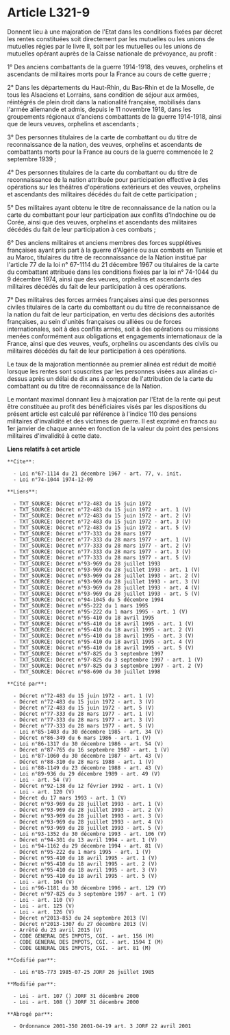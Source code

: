 # Article L321-9

Donnent lieu à une majoration de l'Etat dans les conditions fixées par décret les rentes constituées soit directement par les
mutuelles ou les unions de mutuelles régies par le livre II, soit par les mutuelles ou les unions de mutuelles opérant auprès
de la Caisse nationale de prévoyance, au profit : 

1° Des anciens combattants de la guerre 1914-1918, des veuves, orphelins et ascendants de militaires morts pour la France au
cours de cette guerre ;

2° Dans les départements du Haut-Rhin, du Bas-Rhin et de la Moselle, de tous les Alsaciens et Lorrains, sans condition de
séjour aux armées, réintégrés de plein droit dans la nationalité française, mobilisés dans l'armée allemande et admis, depuis
le 11 novembre 1918, dans les groupements régionaux d'anciens combattants de la guerre 1914-1918, ainsi que de leurs veuves,
orphelins et ascendants ;

3° Des personnes titulaires de la carte de combattant ou du titre de reconnaissance de la nation, des veuves, orphelins et
ascendants de combattants morts pour la France au cours de la guerre commencée le 2 septembre 1939 ;

4° Des personnes titulaires de la carte du combattant ou du titre de reconnaissance de la nation attribuée pour participation
effective à des opérations sur les théâtres d'opérations extérieurs et des veuves, orphelins et ascendants des militaires
décédés du fait de cette participation ;

5° Des militaires ayant obtenu le titre de reconnaissance de la nation ou la carte du combattant pour leur participation aux
conflits d'Indochine ou de Corée, ainsi que des veuves, orphelins et ascendants des militaires décédés du fait de leur
participation à ces combats ;

6° Des anciens militaires et anciens membres des forces supplétives françaises ayant pris part à la guerre d'Algérie ou aux
combats en Tunisie et au Maroc, titulaires du titre de reconnaissance de la Nation institué par l'article 77 de la loi n°
67-1114 du 21 décembre 1967 ou titulaires de la carte du combattant attribuée dans les conditions fixées par la loi n°
74-1044 du 9 décembre 1974, ainsi que des veuves, orphelins et ascendants des militaires décédés du fait de leur
participation à ces opérations.

7° Des militaires des forces armées françaises ainsi que des personnes civiles titulaires de la carte du combattant ou du
titre de reconnaissance de la nation du fait de leur participation, en vertu des décisions des autorités françaises, au sein
d'unités françaises ou alliées ou de forces internationales, soit à des conflits armés, soit à des opérations ou missions
menées conformément aux obligations et engagements internationaux de la France, ainsi que des veuves, veufs, orphelins ou
ascendants des civils ou militaires décédés du fait de leur participation à ces opérations.

Le taux de la majoration mentionnée au premier alinéa est réduit de moitié lorsque les rentes sont souscrites par les
personnes visées aux alinéas ci-dessus après un délai de dix ans à compter de l'attribution de la carte du combattant ou du
titre de reconnaissance de la Nation.

Le montant maximal donnant lieu à majoration par l'Etat de la rente qui peut être constituée au profit des bénéficiaires
visés par les dispositions du présent article est calculé par référence à l'indice 110 des pensions militaires d'invalidité
et des victimes de guerre. Il est exprimé en francs au 1er janvier de chaque année en fonction de la valeur du point des
pensions militaires d'invalidité à cette date.

**Liens relatifs à cet article**

	**Cite**:

	  - Loi n°67-1114 du 21 décembre 1967 - art. 77, v. init.
	  - Loi n°74-1044 1974-12-09

	**Liens**:

	  - TXT_SOURCE: Décret n°72-483 du 15 juin 1972
	  - TXT_SOURCE: Décret n°72-483 du 15 juin 1972 - art. 1 (V)
	  - TXT_SOURCE: Décret n°72-483 du 15 juin 1972 - art. 2 (V)
	  - TXT_SOURCE: Décret n°72-483 du 15 juin 1972 - art. 3 (V)
	  - TXT_SOURCE: Décret n°72-483 du 15 juin 1972 - art. 5 (V)
	  - TXT_SOURCE: Décret n°77-333 du 28 mars 1977
	  - TXT_SOURCE: Décret n°77-333 du 28 mars 1977 - art. 1 (V)
	  - TXT_SOURCE: Décret n°77-333 du 28 mars 1977 - art. 2 (V)
	  - TXT_SOURCE: Décret n°77-333 du 28 mars 1977 - art. 3 (V)
	  - TXT_SOURCE: Décret n°77-333 du 28 mars 1977 - art. 5 (V)
	  - TXT_SOURCE: Décret n°93-969 du 28 juillet 1993
	  - TXT_SOURCE: Décret n°93-969 du 28 juillet 1993 - art. 1 (V)
	  - TXT_SOURCE: Décret n°93-969 du 28 juillet 1993 - art. 2 (V)
	  - TXT_SOURCE: Décret n°93-969 du 28 juillet 1993 - art. 3 (V)
	  - TXT_SOURCE: Décret n°93-969 du 28 juillet 1993 - art. 4 (V)
	  - TXT_SOURCE: Décret n°93-969 du 28 juillet 1993 - art. 5 (V)
	  - TXT_SOURCE: Décret n°94-1045 du 5 décembre 1994
	  - TXT_SOURCE: Décret n°95-222 du 1 mars 1995
	  - TXT_SOURCE: Décret n°95-222 du 1 mars 1995 - art. 1 (V)
	  - TXT_SOURCE: Décret n°95-410 du 18 avril 1995
	  - TXT_SOURCE: Décret n°95-410 du 18 avril 1995 - art. 1 (V)
	  - TXT_SOURCE: Décret n°95-410 du 18 avril 1995 - art. 2 (V)
	  - TXT_SOURCE: Décret n°95-410 du 18 avril 1995 - art. 3 (V)
	  - TXT_SOURCE: Décret n°95-410 du 18 avril 1995 - art. 4 (V)
	  - TXT_SOURCE: Décret n°95-410 du 18 avril 1995 - art. 5 (V)
	  - TXT_SOURCE: Décret n°97-825 du 3 septembre 1997
	  - TXT_SOURCE: Décret n°97-825 du 3 septembre 1997 - art. 1 (V)
	  - TXT_SOURCE: Décret n°97-825 du 3 septembre 1997 - art. 2 (V)
	  - TXT_SOURCE: Décret n°98-690 du 30 juillet 1998

	**Cité par**:

	  - Décret n°72-483 du 15 juin 1972 - art. 1 (V)
	  - Décret n°72-483 du 15 juin 1972 - art. 3 (V)
	  - Décret n°72-483 du 15 juin 1972 - art. 5 (V)
	  - Décret n°77-333 du 28 mars 1977 - art. 1 (V)
	  - Décret n°77-333 du 28 mars 1977 - art. 3 (V)
	  - Décret n°77-333 du 28 mars 1977 - art. 5 (V)
	  - Loi n°85-1403 du 30 décembre 1985 - art. 34 (V)
	  - Décret n°86-349 du 6 mars 1986 - art. 1 (V)
	  - Loi n°86-1317 du 30 décembre 1986 - art. 54 (V)
	  - Décret n°87-765 du 16 septembre 1987 - art. 1 (V)
	  - Loi n°87-1060 du 30 décembre 1987 - art. 43 (V)
	  - Décret n°88-310 du 28 mars 1988 - art. 1 (V)
	  - Loi n°88-1149 du 23 décembre 1988 - art. 43 (V)
	  - Loi n°89-936 du 29 décembre 1989 - art. 49 (V)
	  - Loi - art. 54 (V)
	  - Décret n°92-138 du 12 février 1992 - art. 1 (V)
	  - Loi - art. 120 (V)
	  - Décret du 17 mars 1993 - art. 1 (V)
	  - Décret n°93-969 du 28 juillet 1993 - art. 1 (V)
	  - Décret n°93-969 du 28 juillet 1993 - art. 2 (V)
	  - Décret n°93-969 du 28 juillet 1993 - art. 3 (V)
	  - Décret n°93-969 du 28 juillet 1993 - art. 4 (V)
	  - Décret n°93-969 du 28 juillet 1993 - art. 5 (V)
	  - Loi n°93-1352 du 30 décembre 1993 - art. 106 (V)
	  - Décret n°94-301 du 13 avril 1994 - art. 1 (V)
	  - Loi n°94-1162 du 29 décembre 1994 - art. 81 (V)
	  - Décret n°95-222 du 1 mars 1995 - art. 1 (V)
	  - Décret n°95-410 du 18 avril 1995 - art. 1 (V)
	  - Décret n°95-410 du 18 avril 1995 - art. 2 (V)
	  - Décret n°95-410 du 18 avril 1995 - art. 3 (V)
	  - Décret n°95-410 du 18 avril 1995 - art. 5 (V)
	  - Loi - art. 104 (V)
	  - Loi n°96-1181 du 30 décembre 1996 - art. 129 (V)
	  - Décret n°97-825 du 3 septembre 1997 - art. 1 (V)
	  - Loi - art. 110 (V)
	  - Loi - art. 125 (V)
	  - Loi - art. 126 (V)
	  - Décret n°2013-853 du 24 septembre 2013 (V)
	  - Décret n°2013-1307 du 27 décembre 2013 (V)
	  - Arrêté du 23 avril 2015 (V)
	  - CODE GENERAL DES IMPOTS, CGI. - art. 156 (M)
	  - CODE GENERAL DES IMPOTS, CGI. - art. 1594 I (M)
	  - CODE GENERAL DES IMPOTS, CGI. - art. 81 (M)

	**Codifié par**:

	  - Loi n°85-773 1985-07-25 JORF 26 juillet 1985

	**Modifié par**:

	  - Loi - art. 107 () JORF 31 décembre 2000
	  - Loi - art. 108 () JORF 31 décembre 2000

	**Abrogé par**:

	  - Ordonnance 2001-350 2001-04-19 art. 3 JORF 22 avril 2001
